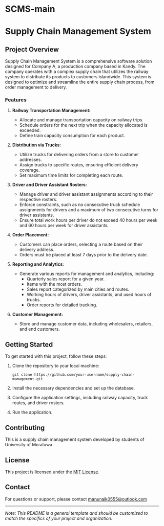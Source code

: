 # SCMS-main
# Supply Chain Management System

## Project Overview

Supply Chain Management System is a comprehensive software solution designed for Company A, a production company based in Kandy. The company operates with a complex supply chain that utilizes the railway system to distribute its products to customers islandwide. This system is designed to optimize and streamline the entire supply chain process, from order management to delivery.

### Features

1. **Railway Transportation Management:** 
    - Allocate and manage transportation capacity on railway trips.
    - Schedule orders for the next trip when the capacity allocated is exceeded.
    - Define train capacity consumption for each product.
   
2. **Distribution via Trucks:**
    - Utilize trucks for delivering orders from a store to customer addresses.
    - Assign trucks to specific routes, ensuring efficient delivery coverage.
    - Set maximum time limits for completing each route.

3. **Driver and Driver Assistant Rosters:**
    - Manage driver and driver assistant assignments according to their respective rosters.
    - Enforce constraints, such as no consecutive truck schedule assignments for drivers and a maximum of two consecutive turns for driver assistants.
    - Ensure total work hours per driver do not exceed 40 hours per week and 60 hours per week for driver assistants.

4. **Order Placement:**
    - Customers can place orders, selecting a route based on their delivery address.
    - Orders must be placed at least 7 days prior to the delivery date.

5. **Reporting and Analytics:**
    - Generate various reports for management and analytics, including:
        - Quarterly sales report for a given year.
        - Items with the most orders.
        - Sales report categorized by main cities and routes.
        - Working hours of drivers, driver assistants, and used hours of trucks.
        - Order reports for detailed tracking.

6. **Customer Management:**
    - Store and manage customer data, including wholesalers, retailers, and end customers.

## Getting Started

To get started with this project, follow these steps:

1. Clone the repository to your local machine:
   ```
   git clone https://github.com/your-username/supply-chain-management.git
   ```

2. Install the necessary dependencies and set up the database.

3. Configure the application settings, including railway capacity, truck routes, and driver rosters.

4. Run the application.

## Contributing

This is a supply chain management system developed by students of University of Moratuwa

## License

This project is licensed under the [MIT License](LICENSE).

## Contact

For questions or support, please contact manunaik0555@outlook.com

---

*Note: This README is a general template and should be customized to match the specifics of your project and organization.*
